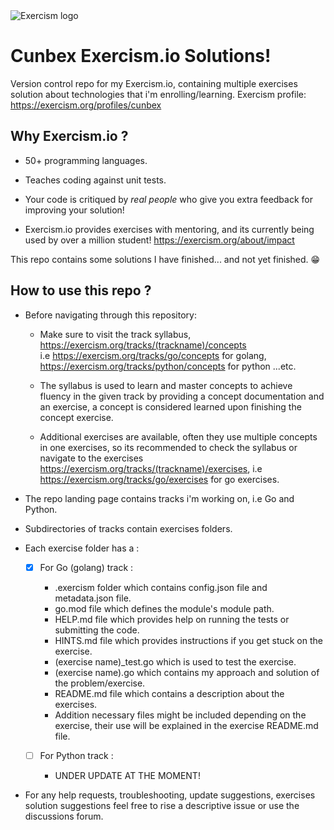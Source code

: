 <picture>
  <img alt="Exercism logo" src="https://upload.wikimedia.org/wikipedia/commons/thumb/c/c1/Exercism-logo.svg/2560px-Exercism-logo.svg.png">
</picture>

# Cunbex Exercism.io Solutions!

Version control repo for my Exercism.io, containing multiple exercises solution about technologies that i'm enrolling/learning.
Exercism profile: https://exercism.org/profiles/cunbex

## Why Exercism.io ?

- 50+ programming languages.

- Teaches coding against unit tests.

- Your code is critiqued by _real people_ who give you extra feedback for improving your solution!

- Exercism.io provides exercises with mentoring, and its currently being used by over a million student! https://exercism.org/about/impact

This repo contains some solutions I have finished... and not yet finished. 😁

## How to use this repo ?

- Before navigating through this repository:

  - Make sure to visit the track syllabus, https://exercism.org/tracks/(trackname)/concepts  
    i.e https://exercism.org/tracks/go/concepts for golang, https://exercism.org/tracks/python/concepts for python ...etc.

  - The syllabus is used to learn and master concepts to achieve fluency in the given track by providing a concept documentation and an exercise, a concept is considered learned upon finishing the concept exercise.

  - Additional exercises are available, often they use multiple concepts in one exercises, so its recommended to check the syllabus or navigate to the exercises
    https://exercism.org/tracks/(trackname)/exercises, i.e https://exercism.org/tracks/go/exercises for go exercises.

- The repo landing page contains tracks i'm working on, i.e Go and Python.

- Subdirectories of tracks contain exercises folders.

- Each exercise folder has a :

  - [x] For Go (golang) track :

    - .exercism folder which contains config.json file and metadata.json file.
    - go.mod file which defines the module's module path.
    - HELP.md file which provides help on running the tests or submitting the code.
    - HINTS.md file which provides instructions if you get stuck on the exercise.
    - \(exercise name)\_test.go which is used to test the exercise.
    - \(exercise name).go which contains my approach and solution of the problem/exercise.
    - README.md file which contains a description about the exercises.
    - Addition necessary files might be included depending on the exercise, their use will be explained in the exercise README.md file.

  - [ ] For Python track :
    - UNDER UPDATE AT THE MOMENT!

- For any help requests, troubleshooting, update suggestions, exercises solution suggestions feel free to rise a descriptive issue or use the discussions forum.
